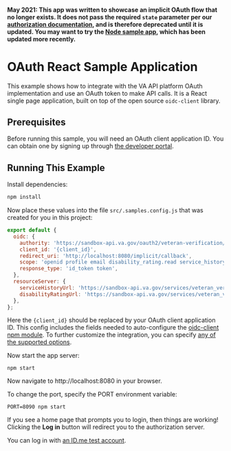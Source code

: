 #### May 2021: This app was written to showcase an implicit OAuth flow that no longer exists.  It does not pass the required `state` parameter per our [authorization documentation](https://developer.va.gov/explore/authorization?api=veteran_verification), and is therefore deprecated until it is updated. You may want to try the [Node sample app](https://github.com/department-of-veterans-affairs/vets-api-clients/tree/master/samples/oauth_node), which has been updated more recently. 

# OAuth React Sample Application

This example shows how to integrate with the VA API platform OAuth implementation and use 
an OAuth token to make API calls. It is a React single page application, built on top of
the open source `oidc-client` library.

## Prerequisites

Before running this sample, you will need an OAuth client application ID. You can obtain one
by signing up through [the developer portal](https://developer.va.gov).


## Running This Example

Install dependencies:

```bash
npm install
```

Now place these values into the file `src/.samples.config.js` that was created for you in this project:

```javascript
export default {
  oidc: {
    authority: 'https://sandbox-api.va.gov/oauth2/veteran-verification/v1/.well-known/openid-configuration',
    client_id: '{client_id}',
    redirect_uri: 'http://localhost:8080/implicit/callback',
    scope: 'openid profile email disability_rating.read service_history.read',
    response_type: 'id_token token',
  },
  resourceServer: {
    serviceHistoryUrl: 'https://sandbox-api.va.gov/services/veteran_verification/v0/service_history',
    disabilityRatingUrl: 'https://sandbox-api.va.gov/services/veteran_verification/v0/disability_rating',
  },
};
```

Here the `{client_id}` should be replaced by your OAuth client application ID.
This config includes the fields needed to auto-configure the [oidc-client npm module](https://www.npmjs.com/package/oidc-client).
To further customize the integration, you can specify [any of the supported options](https://github.com/IdentityModel/oidc-client-js/wiki#usermanager).

Now start the app server:

```
npm start
```

Now navigate to http://localhost:8080 in your browser.

To change the port, specify the PORT environment variable:
```
PORT=8090 npm start
```

If you see a home page that prompts you to login, then things are working!  Clicking the **Log in** button will redirect you to the authorization server.

You can log in with [an ID.me test account](../../test_accounts.md).

